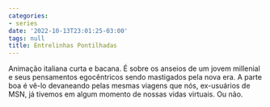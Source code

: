 ```yaml
---
categories:
- series
date: '2022-10-13T23:01:25-03:00'
tags: null
title: Entrelinhas Pontilhadas
---
```


Animação italiana curta e bacana. É sobre os anseios de um jovem millenial e seus pensamentos egocêntricos sendo mastigados pela nova era. A parte boa é vê-lo devaneando pelas mesmas viagens que nós, ex-usuários de MSN, já tivemos em algum momento de nossas vidas virtuais. Ou não.